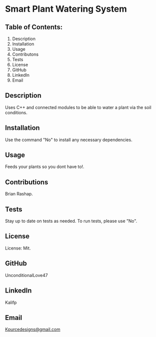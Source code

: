 # Smart Plant Watering System
## Table of Contents:
1. Description
2. Installation
3. Usage
4. Contributons
5. Tests
6. License
7. GitHub
8. LinkedIn
9. Email
## Description
Uses C++ and connected modules to be able to water a plant via the soil conditions.
## Installation
Use the command "No" to install any necessary dependencies.
## Usage
Feeds your plants so you dont have to!.
## Contributions
Brian Rashap.
## Tests
Stay up to date on tests as needed. To run tests, please use "No".
## License
License: Mit.
## GitHub
UnconditionalLove47
## LinkedIn
Kalifp
## Email
Kpurcedesigns@gmail.com
